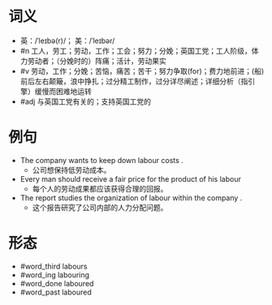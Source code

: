 # 词义
- 英：/ˈleɪbə(r)/； 美：/ˈleɪbər/
- #n 工人，劳工；劳动，工作；工会；努力；分娩；英国工党；工人阶级，体力劳动者；（分娩时的）阵痛；活计，劳动果实
- #v 劳动，工作；分娩；苦恼，痛苦；苦干；努力争取(for)；费力地前进；(船)前后左右颠簸，浪中挣扎；过分精工制作，过分详尽阐述；详细分析（指引擎）缓慢而困难地运转
- #adj 与英国工党有关的；支持英国工党的
# 例句
- The company wants to keep down labour costs .
	- 公司想保持低劳动成本。
- Every man should receive a fair price for the product of his labour
	- 每个人的劳动成果都应该获得合理的回报。
- The report studies the organization of labour within the company .
	- 这个报告研究了公司内部的人力分配问题。
# 形态
- #word_third labours
- #word_ing labouring
- #word_done laboured
- #word_past laboured
